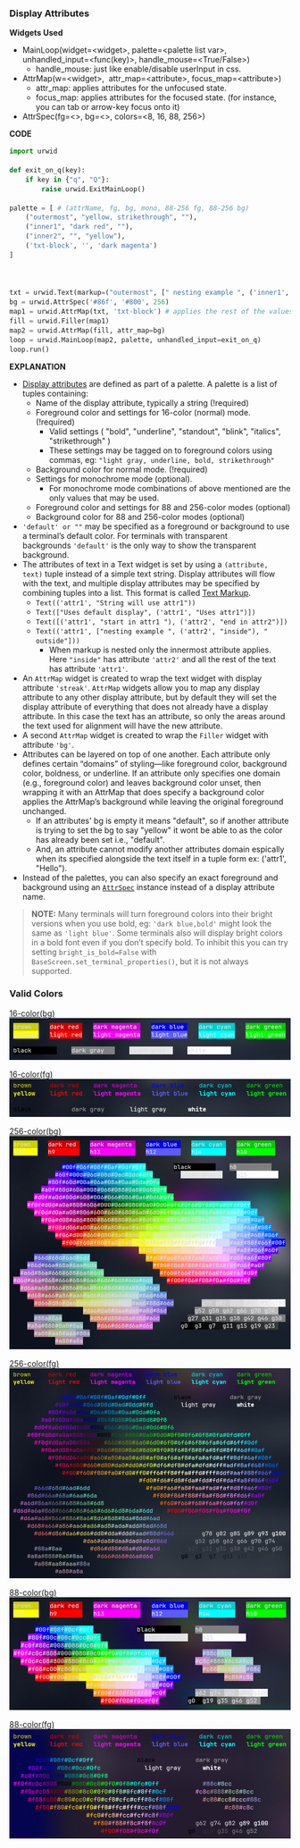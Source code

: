 ### Display Attributes

**Widgets Used**
- MainLoop(widget=\<widget>, palette=\<palette list var>, unhandled_input=\<func(key)>, handle_mouse=<True/False>)
	- handle_mouse: just like enable/disable userInput in css.
- AttrMap(w=\<widget>,  attr_map=\<attribute>, focus_map=\<attribute>)
	- attr_map: applies attributes for the unfocused state.  
	- focus_map: applies attributes for the focused state. (for instance, you can tab or arrow-key focus onto it)
- AttrSpec(fg=<>, bg=<>, colors=<8, 16, 88, 256>)

**CODE**
```py
import urwid

def exit_on_q(key):
    if key in {"q", "Q"}:
        raise urwid.ExitMainLoop()

palette = [ # (attrName, fg, bg, mono, 88-256 fg, 88-256 bg)
    ("outermost", "yellow, strikethrough", ""),
    ("inner1", "dark red", ""),
    ("inner2", "", "yellow"),
    ('txt-block', '', 'dark magenta')
]

  

txt = urwid.Text(markup=("outermost", [" nesting example ", ('inner1', "inside"), " ", ('inner2', "outside")]), align="center")
bg = urwid.AttrSpec('#86f', '#800', 256)
map1 = urwid.AttrMap(txt, 'txt-block') # applies the rest of the values not already used by other text attrs
fill = urwid.Filler(map1)
map2 = urwid.AttrMap(fill, attr_map=bg)
loop = urwid.MainLoop(map2, palette, unhandled_input=exit_on_q)
loop.run()
```

**EXPLANATION**
- [Display attributes](https://urwid.org/manual/displayattributes.html#foreground-background) are defined as part of a palette. A palette is a list of tuples containing:
	- Name of the display attribute, typically a string (!required)
	- Foreground color and settings for 16-color (normal) mode. (!required)
		- Valid settings ( "bold", "underline", "standout", "blink", "italics", "strikethrough" )
		- These settings may be tagged on to foreground colors using commas, eg: `"light gray, underline, bold, strikethrough"`
	- Background color for normal mode. (!required)
	- Settings for monochrome mode (optional). 
		- For monochrome mode combinations of above mentioned are the only values that may be used.
	- Foreground color and settings for 88 and 256-color modes (optional)
	- Background color for 88 and 256-color modes (optional)
- `'default' or ""` may be specified as a foreground or background to use a terminal’s default color. For terminals with transparent backgrounds `'default'` is the only way to show the transparent background.
- The attributes of text in a Text widget is set by using a `(attribute, text)` tuple instead of a simple text string. Display attributes will flow with the text, and multiple display attributes may be specified by combining tuples into a list. This format is called [Text Markup](https://urwid.org/manual/displayattributes.html#text-markup).
	- `Text(('attr1', "String will use attr1"))`
	- `Text(["Uses default display", ('attr1', "Uses attr1")])`
	- `Text([('attr1', "start in attr1 "), ('attr2', "end in attr2")])`
	- `Text(('attr1', ["nesting example ", ('attr2', "inside"), " outside"]))`
		- When markup is nested only the innermost attribute applies. Here `"inside"` has attribute `'attr2'` and all the rest of the text has attribute `'attr1'`.
- An `AttrMap` widget is created to wrap the text widget with display attribute `'streak'`. `AttrMap` widgets allow you to map any display attribute to any other display attribute, but by default they will set the display attribute of everything that does not already have a display attribute. In this case the text has an attribute, so only the areas around the text used for alignment will have the new attribute.
- A second `AttrMap` widget is created to wrap the `Filler` widget with attribute `'bg'`.
- Attributes can be layered on top of one another. Each attribute only defines certain “domains” of styling—like foreground color, background color, boldness, or underline. If an attribute only specifies one domain (e.g., foreground color) and leaves background color unset, then wrapping it with an AttrMap that does specify a background color applies the AttrMap’s background while leaving the original foreground unchanged. 
	- If an attributes' bg is empty it means "default", so if another attribute is trying to set the bg to say "yellow" it wont be able to as the color has already been set i.e., "default". 
	- And, an attribute cannot modify another attributes domain espically when its specified alongside the text itself in a tuple form ex: ('attr1', "Hello").
- Instead of the palettes, you can also specify an exact foreground and background using an [`AttrSpec`](https://urwid.org/reference/attrspec.html#urwid.AttrSpec "urwid.AttrSpec") instance instead of a display attribute name.

> **NOTE:**
> Many terminals will turn foreground colors into their bright versions when you use bold, eg: `'dark blue,bold'` might look the same as `'light blue'`. Some terminals also will display bright colors in a bold font even if you don’t specify bold. To inhibit this you can try setting `bright_is_bold=False` with `BaseScreen.set_terminal_properties()`, but it is not always supported.



### Valid Colors
<u>16-color(bg)</u>
![16-color(bg)](https://github.com/PrajwalUlli/Urwid/blob/main/Tutorial/images/16-color(bg).png)

<u>16-color(fg)</u>
![16-color(fg)](https://github.com/PrajwalUlli/Urwid/blob/main/Tutorial/images/16-color(fg).png)

<u>256-color(bg)</u>
![256-color(bg)](https://github.com/PrajwalUlli/Urwid/blob/main/Tutorial/images/256-color(bg).png)

<u>256-color(fg)</u>
![16-color(fg)](https://github.com/PrajwalUlli/Urwid/blob/main/Tutorial/images/256-color(fg).png)

<u>88-color(bg)</u>
![88-color(bg)](https://github.com/PrajwalUlli/Urwid/blob/main/Tutorial/images/88-color(bg).png)

<u>88-color(fg)</u>
![16-color(fg)](https://github.com/PrajwalUlli/Urwid/blob/main/Tutorial/images/88-color(fg).png)
